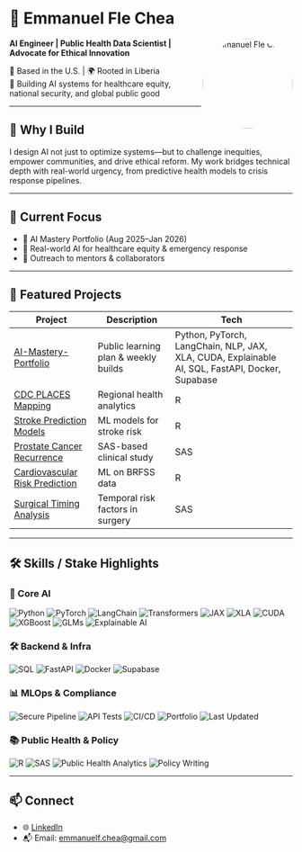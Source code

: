 # 👋 Emmanuel Fle Chea

<img src="C:/Users/emman/Documents/assets/emmanuel-profile.jpg" alt="Emmanuel Fle Chea" width="160" align="right" style="border-radius: 50%;" />

**AI Engineer | Public Health Data Scientist | Advocate for Ethical Innovation**

📍 Based in the U.S. | 🌍 Rooted in Liberia  
🎯 Building AI systems for healthcare equity, national security, and global public good

---

## 🧭 Why I Build

I design AI not just to optimize systems—but to challenge inequities, empower communities, and drive ethical reform. My work bridges technical depth with real-world urgency, from predictive health models to crisis response pipelines.

---

## 🔧 Current Focus

- 🧠 AI Mastery Portfolio (Aug 2025–Jan 2026)  
- 🏥 Real-world AI for healthcare equity & emergency response  
- 📢 Outreach to mentors & collaborators  

---

## 📌 Featured Projects

| Project | Description | Tech |
|--------|-------------|------|
| [AI-Mastery-Portfolio](https://github.com/efchea1/AI-Mastery-Portfolio) | Public learning plan & weekly builds | Python, PyTorch, LangChain, NLP, JAX, XLA, CUDA, Explainable AI, SQL, FastAPI, Docker, Supabase |
| [CDC PLACES Mapping](https://github.com/efchea1/Analytic_Project_Regional-Health-Mapping-Harnessing-CDC-PLACES-Data-for-Minnesota-Community-Health-) | Regional health analytics | R |
| [Stroke Prediction Models](https://github.com/efchea1/Build-and-deploy-stroke-prediction-models-using-R) | ML models for stroke risk | R |
| [Prostate Cancer Recurrence](https://github.com/efchea1/Evaluation-of-RBC-Storage-Duration-on-Prostate-Cancer-Recurrence-Post-Prostatectomy) | SAS-based clinical study | SAS |
| [Cardiovascular Risk Prediction](https://github.com/efchea1/Predictive-Analytics-for-Cardiovascular-Disease-Prevention) | ML on BRFSS data | R |
| [Surgical Timing Analysis](https://github.com/efchea1/Temporal-Dynamics-of-Surgical-Risk-An-Analysis-of-Timing-and-Outcomes-in-Elective-Surgery) | Temporal risk factors in surgery | SAS |

---

## 🛠️ Skills / Stake Highlights

### 🧠 Core AI  
![Python](https://img.shields.io/badge/Python-3.13-blue?logo=python) ![PyTorch](https://img.shields.io/badge/PyTorch-Framework-orange?logo=pytorch) ![LangChain](https://img.shields.io/badge/LangChain-LLM%20Framework-green) ![Transformers](https://img.shields.io/badge/NLP-Transformers-purple) ![JAX](https://img.shields.io/badge/JAX-ML%20Library-orange) ![XLA](https://img.shields.io/badge/XLA-Accelerated%20Linear%20Algebra-yellow) ![CUDA](https://img.shields.io/badge/CUDA-GPU%20Programming-green?logo=nvidia) ![XGBoost](https://img.shields.io/badge/XGBoost-Gradient%20Boosting-blue) ![GLMs](https://img.shields.io/badge/GLMs-Generalized%20Linear%20Models-lightblue) ![Explainable AI](https://img.shields.io/badge/Explainable%20AI-Model%20Transparency-yellowgreen)

### 🛠️ Backend & Infra  
![SQL](https://img.shields.io/badge/SQL-Postgres-blue?logo=postgresql) ![FastAPI](https://img.shields.io/badge/Backend%20AI%20APIs-FastAPI-blue) ![Docker](https://img.shields.io/badge/Docker-Ready-blue?logo=docker) ![Supabase](https://img.shields.io/badge/Supabase-Backend-lightgreen?logo=supabase)

### 📊 MLOps & Compliance  
![Secure Pipeline](https://img.shields.io/badge/Secure%20Pipeline-HIPAA%2FGDPR%20Ready-red) ![API Tests](https://img.shields.io/badge/API%20Tests-pytest-yellow) ![CI/CD](https://img.shields.io/badge/CI%2FCD-GitHub%20Actions-blue?logo=githubactions) ![Portfolio](https://img.shields.io/badge/Portfolio-Building-success) ![Last Updated](https://img.shields.io/github/last-commit/efchea1/AI-Mastery-Portfolio)

### 📚 Public Health & Policy  
![R](https://img.shields.io/badge/R-Statistical%20Computing-blue?logo=r) ![SAS](https://img.shields.io/badge/SAS-Clinical%20Analytics-lightgray) ![Public Health Analytics](https://img.shields.io/badge/Public%20Health%20Analytics-Equity%20Focused-green) ![Policy Writing](https://img.shields.io/badge/Policy%20Writing-Advocacy%20Driven-orange)

---

## 📫 Connect

- 🌐 [LinkedIn](https://www.linkedin.com/in/emmanuel-fle-chea)  
- 📬 Email: emmanuelf.chea@gmail.com
